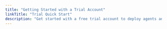 ```yaml
---
title: "Getting Started with a Trial Account"
linkTitle: "Trial Quick Start"
description: "Get started with a free trial account to deploy agents and explore Trustgrid features"
---
```


